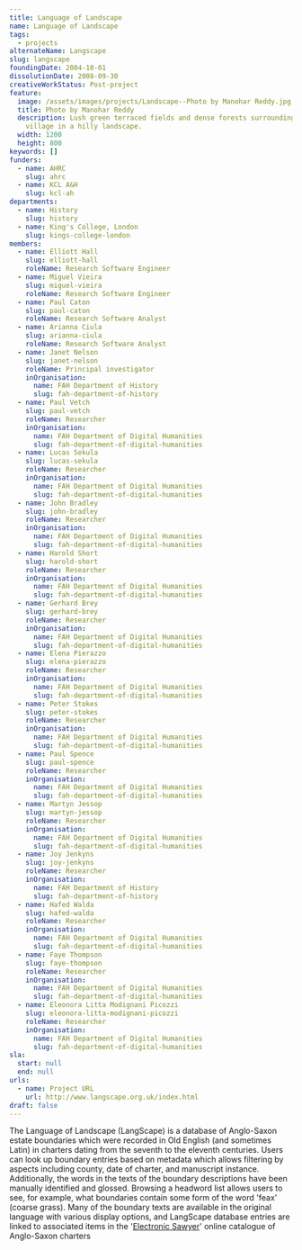 ```yaml
---
title: Language of Landscape
name: Language of Landscape
tags:
  - projects
alternateName: Langscape
slug: langscape
foundingDate: 2004-10-01
dissolutionDate: 2008-09-30
creativeWorkStatus: Post-project
feature:
  image: /assets/images/projects/Landscape--Photo by Manohar Reddy.jpg
  title: Photo by Manohar Reddy
  description: Lush green terraced fields and dense forests surrounding a small
    village in a hilly landscape.
  width: 1200
  height: 800
keywords: []
funders:
  - name: AHRC
    slug: ahrc
  - name: KCL A&H
    slug: kcl-ah
departments:
  - name: History
    slug: history
  - name: King's College, London
    slug: kings-college-london
members:
  - name: Elliott Hall
    slug: elliott-hall
    roleName: Research Software Engineer
  - name: Miguel Vieira
    slug: miguel-vieira
    roleName: Research Software Engineer
  - name: Paul Caton
    slug: paul-caton
    roleName: Research Software Analyst
  - name: Arianna Ciula
    slug: arianna-ciula
    roleName: Research Software Analyst
  - name: Janet Nelson
    slug: janet-nelson
    roleName: Principal investigator
    inOrganisation:
      name: FAH Department of History
      slug: fah-department-of-history
  - name: Paul Vetch
    slug: paul-vetch
    roleName: Researcher
    inOrganisation:
      name: FAH Department of Digital Humanities
      slug: fah-department-of-digital-humanities
  - name: Lucas Sekula
    slug: lucas-sekula
    roleName: Researcher
    inOrganisation:
      name: FAH Department of Digital Humanities
      slug: fah-department-of-digital-humanities
  - name: John Bradley
    slug: john-bradley
    roleName: Researcher
    inOrganisation:
      name: FAH Department of Digital Humanities
      slug: fah-department-of-digital-humanities
  - name: Harold Short
    slug: harold-short
    roleName: Researcher
    inOrganisation:
      name: FAH Department of Digital Humanities
      slug: fah-department-of-digital-humanities
  - name: Gerhard Brey
    slug: gerhard-brey
    roleName: Researcher
    inOrganisation:
      name: FAH Department of Digital Humanities
      slug: fah-department-of-digital-humanities
  - name: Elena Pierazzo
    slug: elena-pierazzo
    roleName: Researcher
    inOrganisation:
      name: FAH Department of Digital Humanities
      slug: fah-department-of-digital-humanities
  - name: Peter Stokes
    slug: peter-stokes
    roleName: Researcher
    inOrganisation:
      name: FAH Department of Digital Humanities
      slug: fah-department-of-digital-humanities
  - name: Paul Spence
    slug: paul-spence
    roleName: Researcher
    inOrganisation:
      name: FAH Department of Digital Humanities
      slug: fah-department-of-digital-humanities
  - name: Martyn Jessop
    slug: martyn-jessop
    roleName: Researcher
    inOrganisation:
      name: FAH Department of Digital Humanities
      slug: fah-department-of-digital-humanities
  - name: Joy Jenkyns
    slug: joy-jenkyns
    roleName: Researcher
    inOrganisation:
      name: FAH Department of History
      slug: fah-department-of-history
  - name: Hafed Walda
    slug: hafed-walda
    roleName: Researcher
    inOrganisation:
      name: FAH Department of Digital Humanities
      slug: fah-department-of-digital-humanities
  - name: Faye Thompson
    slug: faye-thompson
    roleName: Researcher
    inOrganisation:
      name: FAH Department of Digital Humanities
      slug: fah-department-of-digital-humanities
  - name: Eleonora Litta Modignani Picozzi
    slug: eleonora-litta-modignani-picozzi
    roleName: Researcher
    inOrganisation:
      name: FAH Department of Digital Humanities
      slug: fah-department-of-digital-humanities
sla:
  start: null
  end: null
urls:
  - name: Project URL
    url: http://www.langscape.org.uk/index.html
draft: false
---
```


The Language of Landscape (LangScape) is a database of Anglo-Saxon estate boundaries which were recorded in Old English (and sometimes Latin) in charters dating from the seventh to the eleventh centuries. Users can look up boundary entries based on metadata which allows filtering by aspects including county, date of charter, and manuscript instance. Additionally, the words in the texts of the boundary descriptions have been manually identified and glossed. Browsing a headword list allows users to see, for example, what boundaries contain some form of the word 'feax' (coarse grass). Many of the boundary texts are available in the original language with various display options, and LangScape database entries are linked to associated items in the '[Electronic Sawyer](https://esawyer.lib.cam.ac.uk/about/index.html)' online catalogue of Anglo-Saxon charters
